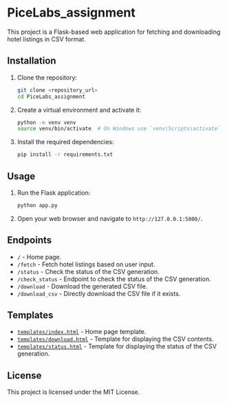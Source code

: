 # PiceLabs_assignment

This project is a Flask-based web application for fetching and downloading hotel listings in CSV format.

## Installation

1. Clone the repository:
    ```sh
    git clone <repository_url>
    cd PiceLabs_assignment
    ```

2. Create a virtual environment and activate it:
    ```sh
    python -m venv venv
    source venv/bin/activate  # On Windows use `venv\Scripts\activate`
    ```

3. Install the required dependencies:
    ```sh
    pip install -r requirements.txt
    ```

## Usage

1. Run the Flask application:
    ```sh
    python app.py
    ```

2. Open your web browser and navigate to `http://127.0.0.1:5000/`.

## Endpoints

- `/` - Home page.
- `/fetch` - Fetch hotel listings based on user input.
- `/status` - Check the status of the CSV generation.
- `/check_status` - Endpoint to check the status of the CSV generation.
- `/download` - Download the generated CSV file.
- `/download_csv` - Directly download the CSV file if it exists.

## Templates

- [`templates/index.html`](command:_github.copilot.openRelativePath?%5B%7B%22scheme%22%3A%22file%22%2C%22authority%22%3A%22%22%2C%22path%22%3A%22%2FD%3A%2FpriceLabs%2FPiceLabs_assignment%2Ftemplates%2Findex.html%22%2C%22query%22%3A%22%22%2C%22fragment%22%3A%22%22%7D%5D "d:\priceLabs\PiceLabs_assignment\templates\index.html") - Home page template.
- [`templates/download.html`](command:_github.copilot.openRelativePath?%5B%7B%22scheme%22%3A%22file%22%2C%22authority%22%3A%22%22%2C%22path%22%3A%22%2FD%3A%2FpriceLabs%2FPiceLabs_assignment%2Ftemplates%2Fdownload.html%22%2C%22query%22%3A%22%22%2C%22fragment%22%3A%22%22%7D%5D "d:\priceLabs\PiceLabs_assignment\templates\download.html") - Template for displaying the CSV contents.
- [`templates/status.html`](command:_github.copilot.openRelativePath?%5B%7B%22scheme%22%3A%22file%22%2C%22authority%22%3A%22%22%2C%22path%22%3A%22%2FD%3A%2FpriceLabs%2FPiceLabs_assignment%2Ftemplates%2Fstatus.html%22%2C%22query%22%3A%22%22%2C%22fragment%22%3A%22%22%7D%5D "d:\priceLabs\PiceLabs_assignment\templates\status.html") - Template for displaying the status of the CSV generation.

## License

This project is licensed under the MIT License.